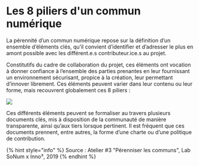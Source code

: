# Les 8 piliers d'un commun numérique

La pérennité d’un commun numérique repose sur la définition d’un ensemble d’éléments clés, qu’il convient d’identifier et d’adresser le plus en amont possible avec les différent.e.s contributeur.ice.s au projet.

Constitutifs du cadre de collaboration du projet, ces éléments ont vocation à donner confiance à l’ensemble des parties prenantes en leur fournissant un environnement sécurisant, propice à la création, leur permettant d’innover librement. Ces éléments peuvent varier dans leur contenu ou leur forme, mais recouvrent globalement ces 8 piliers :

![](../../../.gitbook/assets/piliers-de-la-perennite-dun-commun.jpg)

Ces différents éléments peuvent se formaliser au travers plusieurs documents clés, mis à disposition de la communauté de manière transparente, ainsi qu’aux tiers lorsque pertinent. Il est fréquent que ces documents prennent, entre autres, la forme d’une charte ou d’une politique de contribution.

{% hint style="info" %}
Source : Atelier \#3 "Pérenniser les communs", Lab SoNum x Inno³, 2019
{% endhint %}


